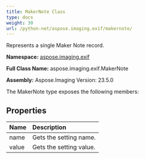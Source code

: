 ```yaml
---
title: MakerNote Class
type: docs
weight: 30
url: /python-net/aspose.imaging.exif/makernote/
---
```


Represents a single Maker Note record.

**Namespace:** [aspose.imaging.exif](/imaging/python-net/aspose.imaging.exif/)

**Full Class Name:** aspose.imaging.exif.MakerNote

**Assembly:**  Aspose.Imaging Version: 23.5.0

The MakerNote type exposes the following members:
## **Properties**
|**Name**|**Description**|
| :- | :- |
|name|Gets the setting name.|
|value|Gets the setting value.|
